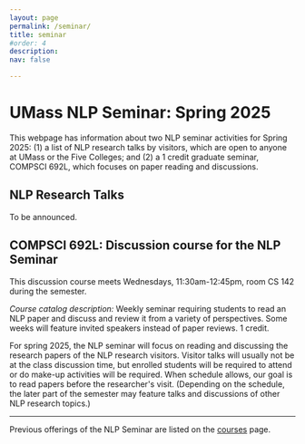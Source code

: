 ```yaml
---
layout: page
permalink: /seminar/
title: seminar
#order: 4
description:
nav: false

---
```


# UMass NLP Seminar: Spring 2025

This webpage has information about two NLP seminar activities for Spring 2025:  (1) a list of NLP research talks by visitors, which are open to anyone at UMass or the Five Colleges; and (2) a 1 credit graduate seminar, COMPSCI 692L, which focuses on paper reading and discussions.


## NLP Research Talks

To be announced.

## COMPSCI 692L: Discussion course for the NLP Seminar

This discussion course meets Wednesdays, 11:30am-12:45pm, room CS 142 during the semester.

*Course catalog description:* Weekly seminar requiring students to read an NLP paper and discuss and review it from a variety of perspectives. Some weeks will feature invited speakers instead of paper reviews.  1 credit.

For spring 2025, the NLP seminar will focus on reading and discussing the research papers of the NLP research visitors.  Visitor talks will usually not be at the class discussion time, but enrolled students will be required to attend or do make-up activities will be required.  When schedule allows, our goal is to read papers before the researcher's visit.  (Depending on the schedule, the later part of the semester may feature talks and discussions of other NLP research topics.)

---

Previous offerings of the NLP Seminar are listed on the [courses](/courses/) page.
